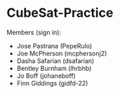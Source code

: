 # CubeSat-Practice

Members (sign in):
- Jose Pastrana (PepeRulo)
- Joe McPherson (mcphersonj2)
- Dasha Safarian (dsafarian)
- Bentley Burnham (lhrbhb)
- Jo Boff (johaneboff)
- Finn Giddings (gidfd-22)